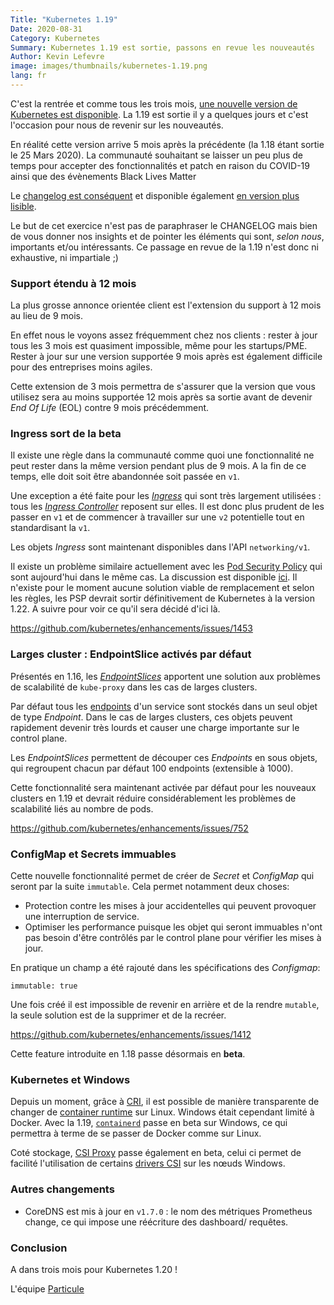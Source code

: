 ```yaml
---
Title: "Kubernetes 1.19"
Date: 2020-08-31
Category: Kubernetes
Summary: Kubernetes 1.19 est sortie, passons en revue les nouveautés
Author: Kevin Lefevre
image: images/thumbnails/kubernetes-1.19.png
lang: fr
---
```


C'est la rentrée et comme tous les trois mois, [une nouvelle version de
Kubernetes est
disponible](https://kubernetes.io/blog/2020/08/26/kubernetes-release-1.19-accentuate-the-paw-sitive/).
La 1.19 est sortie il y a quelques jours et c'est l'occasion pour nous de
revenir sur les nouveautés.

En réalité cette version arrive 5 mois après la précédente (la 1.18 étant
sortie le 25 Mars 2020). La communauté souhaitant se laisser un peu plus de temps
pour accepter des fonctionnalités et patch en raison du COVID-19 ainsi que des
évènements Black Lives Matter

Le [changelog est conséquent](https://relnotes.k8s.io/?releaseVersions=1.19.0)
et disponible également [en version plus
lisible](https://github.com/kubernetes/kubernetes/blob/master/CHANGELOG/CHANGELOG-1.19.md).

Le but de cet exercice n'est pas de paraphraser le CHANGELOG mais bien de vous
donner nos insights et de pointer les éléments qui sont, *selon nous*,
importants et/ou intéressants. Ce passage en revue de la 1.19 n'est donc ni
exhaustive, ni impartiale ;)

### Support étendu à 12 mois

La plus grosse annonce orientée client est l'extension du support à 12 mois au
lieu de 9 mois.

En effet nous le voyons assez fréquemment chez nos clients : rester à jour tous
les 3 mois est quasiment impossible, même pour les startups/PME. Rester à jour
sur une version supportée 9 mois après est également difficile pour des
entreprises moins agiles.

Cette extension de 3 mois permettra de s'assurer que la version que vous
utilisez sera au moins supportée 12 mois après sa sortie avant de devenir
*End Of Life* (EOL) contre 9 mois précédemment.

### Ingress sort de la beta

Il existe une règle dans la communauté comme quoi une fonctionnalité ne peut rester
dans la même version pendant plus de 9 mois. A la fin de ce temps, elle doit
soit être abandonnée soit passée en `v1`.

Une exception a été faite pour les
[*Ingress*](https://kubernetes.io/docs/concepts/services-networking/ingress/)
qui sont très largement utilisées : tous les [*Ingress
Controller*](https://kubernetes.io/docs/concepts/services-networking/ingress-controllers/)
reposent sur elles. Il est donc plus prudent de les passer en `v1` et de
commencer à travailler sur une `v2` potentielle tout en standardisant la `v1`.

Les objets *Ingress* sont maintenant disponibles dans l'API `networking/v1`.

Il existe un problème similaire actuellement avec les [Pod Security
Policy](https://particule.io/blog/kubernetes-psp/) qui sont aujourd'hui dans le
même cas. La discussion est disponible
[ici](https://github.com/kubernetes/enhancements/issues/5). Il n'existe pour le
moment aucune solution viable de remplacement et selon les règles, les PSP
devrait sortir définitivement de Kubernetes à la version 1.22. A suivre pour
voir ce qu'il sera décidé d'ici là.

<https://github.com/kubernetes/enhancements/issues/1453>

### Larges cluster : EndpointSlice activés par défaut

Présentés en 1.16, les
[*EndpointSlices*](https://kubernetes.io/docs/concepts/services-networking/endpoint-slices/)
apportent une solution aux problèmes de scalabilité de `kube-proxy` dans les cas
de larges clusters.

Par défaut tous les
[endpoints](https://kubernetes.io/docs/concepts/services-networking/service/)
d'un service sont stockés dans un seul objet de type *Endpoint*. Dans le cas de
larges clusters, ces objets peuvent rapidement devenir très lourds et causer une
charge importante sur le control plane.

Les *EndpointSlices* permettent de découper ces *Endpoints* en sous objets, qui
regroupent chacun par défaut 100 endpoints (extensible à 1000).

Cette fonctionnalité sera maintenant activée par défaut pour les nouveaux clusters
en 1.19 et devrait réduire considérablement les problèmes de scalabilité liés au
nombre de pods.

<https://github.com/kubernetes/enhancements/issues/752>

### ConfigMap et Secrets immuables

Cette nouvelle fonctionnalité permet de créer de *Secret* et *ConfigMap* qui
seront par la suite `immutable`. Cela permet notamment deux choses:

* Protection contre les mises à jour accidentelles qui peuvent provoquer une
    interruption de service.
* Optimiser les performance puisque les objet qui seront immuables n'ont pas
    besoin d'être contrôlés par le control plane pour vérifier les mises à jour.

En pratique un champ a été rajouté dans les spécifications des *Configmap*:

```
immutable: true
```

Une fois créé il est impossible de revenir en arrière et de la rendre `mutable`,
la seule solution est de la supprimer et de la recréer.

<https://github.com/kubernetes/enhancements/issues/1412>


Cette feature introduite en 1.18 passe désormais en **beta**.

### Kubernetes et Windows

Depuis un moment, grâce à
[CRI](https://kubernetes.io/blog/2016/12/container-runtime-interface-cri-in-kubernetes/),
il est possible de manière transparente de changer de [container
runtime](https://particule.io/blog/container-runtime/) sur Linux. Windows était
cependant limité à Docker. Avec la 1.19, [`containerd`](https://containerd.io/)
passe en beta sur Windows, ce qui permettra à terme de se passer de Docker comme
sur Linux.

Coté stockage, [CSI Proxy](https://github.com/kubernetes-csi/csi-proxy) passe
également en beta, celui ci permet de facilité l'utilisation de certains
[drivers CSI](https://kubernetes-csi.github.io/docs/drivers.html) sur les nœuds
Windows.

### Autres changements

* CoreDNS est mis à jour en `v1.7.0` : le nom des métriques Prometheus change, ce qui
    impose une réécriture des dashboard/ requêtes.

### Conclusion

A dans trois mois pour Kubernetes 1.20 !

L'équipe [Particule](https://particule.io)
